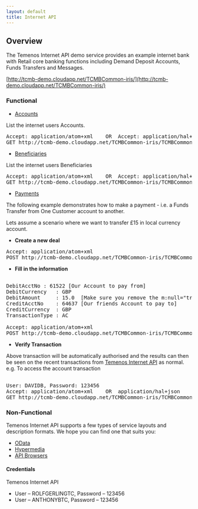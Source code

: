 ```yaml
---
layout: default
title: Internet API
---
```

## Overview

The Temenos Internet API demo service provides an example internet bank with Retail core banking functions including Demand Deposit Accounts, Funds Transfers and Messages.

[http://tcmb-demo.cloudapp.net/TCMBCommon-iris/](http://tcmb-demo.cloudapp.net/TCMBCommon-iris/)

### Functional

* [Accounts](http://tcmb-demo.cloudapp.net/TCMBCommon-iris/TCMBCommon.svc/GB0010001/enqTcibAcctDetailss\(\))

List the internet users Accounts.

<pre>
Accept: application/atom+xml	OR	Accept: application/hal+json 
GET http://tcmb-demo.cloudapp.net/TCMBCommon-iris/TCMBCommon.svc/GB0010001/enqTcibAcctDetailss()
</pre>


* [Beneficiaries](http://tcmb-demo.cloudapp.net/TCMBCommon-iris/TCMBCommon.svc/GB0010001/enqTcibBeneficiaryUtils\(\))

List the internet users Beneficiaries

<pre>
Accept: application/atom+xml	OR	Accept: application/hal+json
GET http://tcmb-demo.cloudapp.net/TCMBCommon-iris/TCMBCommon.svc/GB0010001/enqTcibBeneficiaryUtils()
</pre>

* [Payments](http://tcmb-demo.cloudapp.net/TCMBCommon-iris/TCMBCommon.svc/GB0010001/verFundsTransfer_Tcibs\(\))

The following example demonstrates how to make a payment - i.e. a Funds Transfer from One Customer account to another.

Lets assume a scenario where we want to transfer £15 in local currency account.


- **Create a new deal**

<pre>
Accept: application/atom+xml
POST http://tcmb-demo.cloudapp.net/TCMBCommon-iris/TCMBCommon.svc/GB0010001/verFundsTransfer_Tcibs()/new
</pre>


- **Fill in the information**
 
<pre>

DebitAcctNo	: 61522	[Our Account to pay from]
DebitCurrency	: GBP
DebitAmount 	: 15.0	[Make sure you remove the m:null="true" attribute from the node]
CreditAcctNo	: 64637 [Our friends Account to pay to]
CreditCurrency	: GBP
TransactionType	: AC
            
Accept: application/atom+xml
POST http://tcmb-demo.cloudapp.net/TCMBCommon-iris/TCMBCommon.svc/GB0010001/verFundsTransfer_Tcibs()
</pre>


- **Verify Transaction**

Above transaction will be automatically authorised and the results can then be seen on the recent transactions from [Temenos Internet API](index.md) as normal. e.g. To access the account transaction

<pre>

User: DAVIDB, Password: 123456
Accept: application/atom+xml	OR	application/hal+json
GET http://tcmb-demo.cloudapp.net/TCMBCommon-iris/TCMBCommon.svc/GB0010001/enqTcibLastNTxnsRecentListss?$filter=AcctId eq 64637
</pre>


### Non-Functional

Temenos Internet API supports a few types of service layouts and description formats.  We hope you can find one that suits you:

* [OData](OData)
* [Hypermedia](Hypermedia)
* [API Browsers](/InternetAPIBrowsers)



#### Credentials

Temenos Internet API

* User – ROLFGERLINGTC, Password – 123456
* User – ANTHONYBTC, Password – 123456

